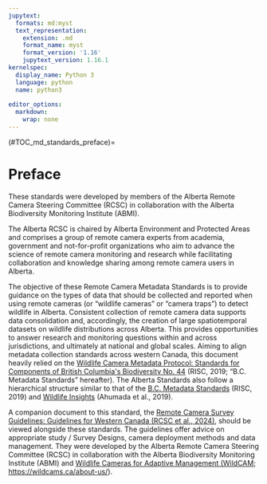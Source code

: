 ```yaml
---
jupytext:
  formats: md:myst
  text_representation:
    extension: .md
    format_name: myst
    format_version: '1.16'
    jupytext_version: 1.16.1
kernelspec:
  display_name: Python 3
  language: python
  name: python3
  
editor_options: 
  markdown: 
    wrap: none
---
```


(#TOC_md_standards_preface)=

# Preface

These standards were developed by members of the Alberta Remote Camera Steering Committee (RCSC) in collaboration with the Alberta Biodiversity Monitoring Institute (ABMI).

The Alberta RCSC is chaired by Alberta Environment and Protected Areas and comprises a group of remote camera experts from academia, government and not-for-profit organizations who aim to advance the science of remote camera monitoring and research while facilitating collaboration and knowledge sharing among remote camera users in Alberta.

The objective of these Remote Camera Metadata Standards is to provide guidance on the types of data that should be collected and reported when using remote cameras (or “wildlife cameras” or “camera traps”) to detect wildlife in Alberta. Consistent collection of remote camera data supports data consolidation and, accordingly, the creation of large spatiotemporal datasets on wildlife distributions across Alberta. This provides opportunities to answer research and monitoring questions within and across jurisdictions, and ultimately at national and global scales. Aiming to align metadata collection standards across western Canada, this document heavily relied on the [Wildlife Camera Metadata Protocol: Standards for Components of British Columbia's Biodiversity No. 44](https://www2.gov.bc.ca/assets/gov/environment/natural-resource-stewardship/nr-laws-policy/risc/wcmp_v1.pdf) (RISC, 2019; “B.C. Metadata Standards” hereafter). The Alberta Standards also follow a hierarchical structure similar to that of the [B.C. Metadata Standards](https://www2.gov.bc.ca/assets/gov/environment/natural-resource-stewardship/nr-laws-policy/risc/wcmp_v1.pdf) (RISC, 2019) and [Wildlife Insights](https://www.wildlifeinsights.org/) (Ahumada et al., 2019).

A companion document to this standard, the [Remote Camera Survey Guidelines: Guidelines for Western Canada (RCSC et al., 2024)](https://cassstevenson.github.io/RCSC-WildCAM_Remote-Camera-Survey-Guidelines-and-Metadata-Standards/intro.html), should be viewed alongside these standards. The guidelines offer advice on appropriate study / Survey Designs, camera deployment methods and data management. They were developed by the Alberta Remote Camera Steering Committee (RCSC) in collaboration with the Alberta Biodiversity Monitoring Institute (ABMI) and [Wildlife Cameras for Adaptive Management (WildCAM](https://wildcams.ca/about-us/); <https://wildcams.ca/about-us/>).

